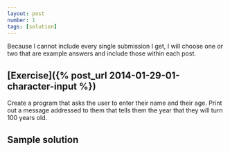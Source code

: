```yaml
---
layout: post
number: 1
tags: [solution]
---
```


Because I cannot include every single submission I get, I will choose one or two that are example answers and include those within each post. 

## [Exercise]({% post_url 2014-01-29-01-character-input %})

Create a program that asks the user to enter their name and their age. Print out a message addressed to them that tells them the year that they will turn 100 years old. 

## Sample solution

<script src="https://gist.github.com/anonymous/8735461.js"></script>